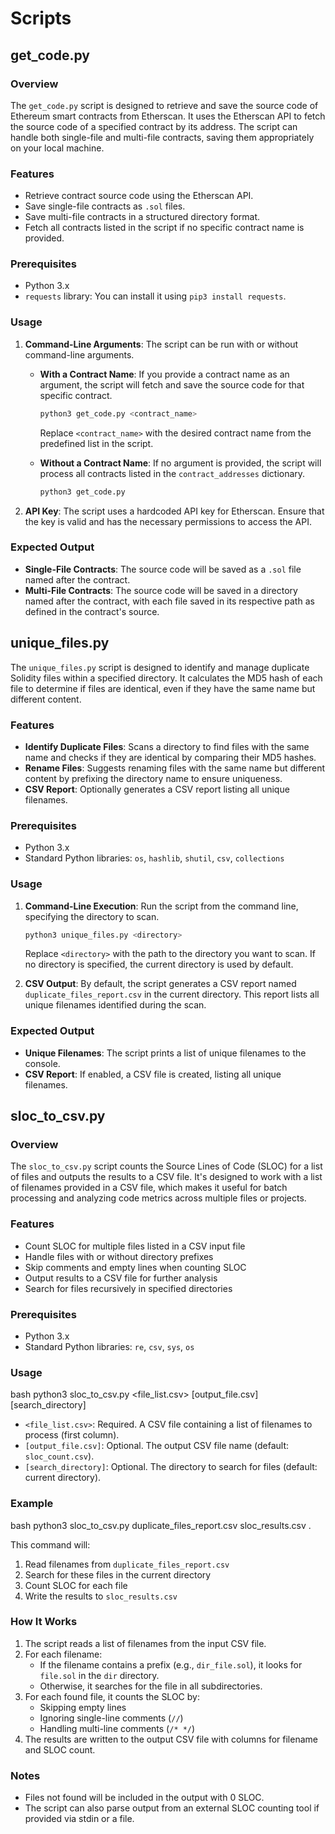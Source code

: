 # Scripts

## get_code.py

### Overview

The `get_code.py` script is designed to retrieve and save the source code of Ethereum smart contracts from Etherscan. It uses the Etherscan API to fetch the source code of a specified contract by its address. The script can handle both single-file and multi-file contracts, saving them appropriately on your local machine.

### Features

- Retrieve contract source code using the Etherscan API.
- Save single-file contracts as `.sol` files.
- Save multi-file contracts in a structured directory format.
- Fetch all contracts listed in the script if no specific contract name is provided.

### Prerequisites

- Python 3.x
- `requests` library: You can install it using `pip3 install requests`.

### Usage

1. **Command-Line Arguments**: The script can be run with or without command-line arguments.

   - **With a Contract Name**: If you provide a contract name as an argument, the script will fetch and save the source code for that specific contract.
     ```bash
     python3 get_code.py <contract_name>
     ```
     Replace `<contract_name>` with the desired contract name from the predefined list in the script.

   - **Without a Contract Name**: If no argument is provided, the script will process all contracts listed in the `contract_addresses` dictionary.
     ```bash
     python3 get_code.py
     ```

2. **API Key**: The script uses a hardcoded API key for Etherscan. Ensure that the key is valid and has the necessary permissions to access the API.

### Expected Output

- **Single-File Contracts**: The source code will be saved as a `.sol` file named after the contract.
- **Multi-File Contracts**: The source code will be saved in a directory named after the contract, with each file saved in its respective path as defined in the contract's source.

## unique_files.py

The `unique_files.py` script is designed to identify and manage duplicate Solidity files within a specified directory. It calculates the MD5 hash of each file to determine if files are identical, even if they have the same name but different content.

### Features

- **Identify Duplicate Files**: Scans a directory to find files with the same name and checks if they are identical by comparing their MD5 hashes.
- **Rename Files**: Suggests renaming files with the same name but different content by prefixing the directory name to ensure uniqueness.
- **CSV Report**: Optionally generates a CSV report listing all unique filenames.

### Prerequisites

- Python 3.x
- Standard Python libraries: `os`, `hashlib`, `shutil`, `csv`, `collections`

### Usage

1. **Command-Line Execution**: Run the script from the command line, specifying the directory to scan.

   ```bash
   python3 unique_files.py <directory>
   ```

   Replace `<directory>` with the path to the directory you want to scan. If no directory is specified, the current directory is used by default.

2. **CSV Output**: By default, the script generates a CSV report named `duplicate_files_report.csv` in the current directory. This report lists all unique filenames identified during the scan.

### Expected Output

- **Unique Filenames**: The script prints a list of unique filenames to the console.
- **CSV Report**: If enabled, a CSV file is created, listing all unique filenames.

## sloc_to_csv.py

### Overview

The `sloc_to_csv.py` script counts the Source Lines of Code (SLOC) for a list of files and outputs the results to a CSV file. It's designed to work with a list of filenames provided in a CSV file, which makes it useful for batch processing and analyzing code metrics across multiple files or projects.

### Features

- Count SLOC for multiple files listed in a CSV input file
- Handle files with or without directory prefixes
- Skip comments and empty lines when counting SLOC
- Output results to a CSV file for further analysis
- Search for files recursively in specified directories

### Prerequisites

- Python 3.x
- Standard Python libraries: `re`, `csv`, `sys`, `os`

### Usage

bash
python3 sloc_to_csv.py <file_list.csv> [output_file.csv] [search_directory]

- `<file_list.csv>`: Required. A CSV file containing a list of filenames to process (first column).
- `[output_file.csv]`: Optional. The output CSV file name (default: `sloc_count.csv`).
- `[search_directory]`: Optional. The directory to search for files (default: current directory).

### Example

bash
python3 sloc_to_csv.py duplicate_files_report.csv sloc_results.csv .


This command will:
1. Read filenames from `duplicate_files_report.csv`
2. Search for these files in the current directory
3. Count SLOC for each file
4. Write the results to `sloc_results.csv`

### How It Works

1. The script reads a list of filenames from the input CSV file.
2. For each filename:
   - If the filename contains a prefix (e.g., `dir_file.sol`), it looks for `file.sol` in the `dir` directory.
   - Otherwise, it searches for the file in all subdirectories.
3. For each found file, it counts the SLOC by:
   - Skipping empty lines
   - Ignoring single-line comments (`//`)
   - Handling multi-line comments (`/* */`)
4. The results are written to the output CSV file with columns for filename and SLOC count.

### Notes

- Files not found will be included in the output with 0 SLOC.
- The script can also parse output from an external SLOC counting tool if provided via stdin or a file.
